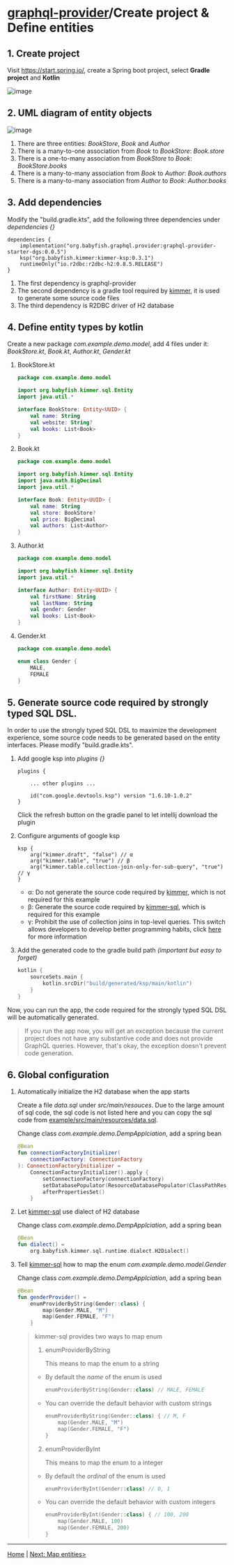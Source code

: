 # [graphql-provider](https://github.com/babyfish-ct/graphql-provider)/Create project & Define entities

## 1. Create project

Visit https://start.spring.io/, create a Spring boot project, select **Gradle project** and **Kotlin**

![image](./spring-starter.jpg)


## 2. UML diagram of entity objects

![image](./uml.png)

1. There are three entities: *BookStore*, *Book* and *Author*
2. There is a many-to-one association from *Book* to *BookStore*: *Book.store*
3. There is a one-to-many association from *BookStore* to *Book*: *BookStore.books*
4. There is a many-to-many association from *Book* to *Author*: *Book.authors*
5. There is a many-to-many association from *Author* to *Book*: *Author.books*

## 3. Add dependencies

Modify the "build.gradle.kts", add the following three dependencies under *dependencies {}*

```
dependencies {
    implementation("org.babyfish.graphql.provider:graphql-provider-starter-dgs:0.0.5")
    ksp("org.babyfish.kimmer:kimmer-ksp:0.3.1")
    runtimeOnly("io.r2dbc:r2dbc-h2:0.8.5.RELEASE")
}
```
1. The first dependency is graphql-provider
2. The second dependency is a gradle tool required by [kimmer](https://github.com/babyfish-ct/kimmer), it is used to generate some source code files
3. The third dependency is R2DBC driver of H2 database

## 4. Define entity types by kotlin

Create a new package *com.example.demo.model*, add 4 files under it: *BookStore.kt*, *Book.kt*, *Author.kt*, *Gender.kt*

1. BookStore.kt
    ```kt
    package com.example.demo.model

    import org.babyfish.kimmer.sql.Entity
    import java.util.*

    interface BookStore: Entity<UUID> {
        val name: String
        val website: String?
        val books: List<Book>
    }
    ```
2. Book.kt
    ```kt
    package com.example.demo.model
    
    import org.babyfish.kimmer.sql.Entity
    import java.math.BigDecimal
    import java.util.*

    interface Book: Entity<UUID> {
        val name: String
        val store: BookStore?
        val price: BigDecimal
        val authors: List<Author>
    }
    ```
3. Author.kt
    ```kt
    package com.example.demo.model
    
    import org.babyfish.kimmer.sql.Entity
    import java.util.*

    interface Author: Entity<UUID> {
        val firstName: String
        val lastName: String
        val gender: Gender
        val books: List<Book>
    }
    ```
4. Gender.kt
    ```kt
    package com.example.demo.model
    
    enum class Gender {
        MALE,
        FEMALE
    }
    ```
    
## 5. Generate source code required by strongly typed SQL DSL.

In order to use the strongly typed SQL DSL to maximize the development experience, some source code needs to be generated based on the entity interfaces. Please modify "build.gradle.kts".

1. Add google ksp into *plugins {}*
    ```
    plugins {
        
        ... other plugins ...
        
        id("com.google.devtools.ksp") version "1.6.10-1.0.2"
    }
    ```
    Click the refresh button on the gradle panel to let intellij download the plugin
    
2. Configure arguments of google ksp
    ```
    ksp {
        arg("kimmer.draft", "false") // α
        arg("kimmer.table", "true") // β
        arg("kimmer.table.collection-join-only-for-sub-query", "true") // γ
    }
    ```
    - α: Do not generate the source code required by [kimmer](https://github.com/babyfish-ct/kimmer/blob/main/doc/kimmer-core/README.md), which is not required for this example
    - β: Generate the source code required by [kimmer-sql](https://github.com/babyfish-ct/kimmer/blob/main/doc/kimmer-sql/README.md), which is required for this example
    - γ: Prohibit the use of collection joins in top-level queries. This switch allows developers to develop better programming habits, click [here](https://github.com/babyfish-ct/kimmer/blob/main/doc/kimmer-sql/contains.md) for more information

3. Add the generated code to the gradle build path *(important but easy to forget)*
    ```kt
    kotlin {
        sourceSets.main {
            kotlin.srcDir("build/generated/ksp/main/kotlin")
        }
    }
    ```
    
Now, you can run the app, the code required for the strongly typed SQL DSL will be automatically generated.

> If you run the app now, you will get an exception because the current project does not have any substantive code and does not provide GraphQL queries. However, that's okay, the exception doesn't prevent code generation.

## 6. Global configuration

1. Automatically initialize the H2 database when the app starts

    Create a file *data.sql* under *src/main/resouces*. Due to the large amount of sql code, the sql code is not listed here and you can copy the sql code from [example/src/main/resources/data.sql](https://github.com/babyfish-ct/graphql-provider/blob/main/example/src/main/resources/data.sql).

    Change class *com.example.demo.DempApplciation*, add a spring bean

    ```kt
    @Bean
    fun connectionFactoryInitializer(
        connectionFactory: ConnectionFactory
    ): ConnectionFactoryInitializer =
        ConnectionFactoryInitializer().apply {
            setConnectionFactory(connectionFactory)
            setDatabasePopulator(ResourceDatabasePopulator(ClassPathResource("data.sql")))
            afterPropertiesSet()
        }
    ```
    
2. Let [kimmer-sql](https://github.com/babyfish-ct/kimmer/blob/main/doc/kimmer-sql/README.md) use dialect of H2 database

    Change class *com.example.demo.DempApplciation*, add a spring bean

    ```kt
    @Bean
	fun dialect() = 
        org.babyfish.kimmer.sql.runtime.dialect.H2Dialect()
    ```
    
3. Tell [kimmer-sql](https://github.com/babyfish-ct/kimmer/blob/main/doc/kimmer-sql/README.md) how to map the enum *com.example.demo.model.Gender*

    Change class *com.example.demo.DempApplciation*, add a spring bean
    
    ```kt
    @Bean
	fun genderProvider() =
		enumProviderByString(Gender::class) {
			map(Gender.MALE, "M")
			map(Gender.FEMALE, "F")
		}
    ```
    
    > kimmer-sql provides two ways to map enum
    > 1. enumProviderByString
    > 
    >	 This means to map the enum to a string
    >   - By default the *name* of the enum is used
    >       ```kt
    >       enumProviderByString(Gender::class) // MALE, FEMALE
    >       ```
    >   - You can override the default behavior with custom strings
    >       ```kt
    >       enumProviderByString(Gender::class) { // M, F
    >           map(Gender.MALE, "M")
    >           map(Gender.FEMALE, "F")
    >       }
    >       ```
    > 2. enumProviderByInt
    > 
    >	 This means to map the enum to a integer
    >   - By default the *ordinal* of the enum is used
    >       ```kt
    >       enumProviderByInt(Gender::class) // 0, 1
    >       ```
    >   - You can override the default behavior with custom integers
    >       ```kt
    >       enumProviderByInt(Gender::class) { // 100, 200
    >           map(Gender.MALE, 100)
    >           map(Gender.FEMALE, 200)
    >       }
    >       ```

--------------

[Home](https://github.com/babyfish-ct/graphql-provider) | [Next: Map entities>](./entity-mapper.md)

